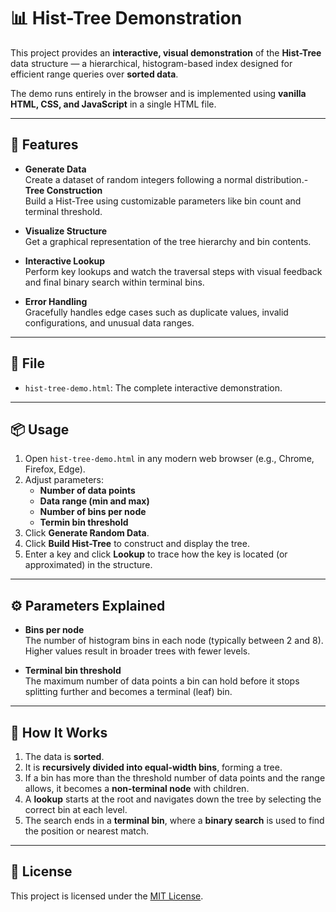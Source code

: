 # 📊 Hist-Tree Demonstration

This project provides an **interactive, visual demonstration** of the **Hist-Tree** data structure — a hierarchical, histogram-based index designed for efficient range queries over **sorted data**.

The demo runs entirely in the browser and is implemented using **vanilla HTML, CSS, and JavaScript** in a single HTML file.

---

## 🚀 Features

- **Generate Data**  
  Create a dataset of random integers following a normal distribution.- **Tree Construction**  
  Build a Hist-Tree using customizable parameters like bin count and terminal threshold.

- **Visualize Structure**  
  Get a graphical representation of the tree hierarchy and bin contents.

- **Interactive Lookup**  
  Perform key lookups and watch the traversal steps with visual feedback and final binary search within terminal bins.

- **Error Handling**  
  Gracefully handles edge cases such as duplicate values, invalid configurations, and unusual data ranges.

---

## 📁 File

- `hist-tree-demo.html`: The complete interactive demonstration.

---

## 📦 Usage

1. Open `hist-tree-demo.html` in any modern web browser (e.g., Chrome, Firefox, Edge).
2. Adjust parameters:
   - **Number of data points**
   - **Data range (min and max)**
   - **Number of bins per node**
   - **Termin bin threshold**
3. Click **Generate Random Data**.
4. Click **Build Hist-Tree** to construct and display the tree.
5. Enter a key and click **Lookup** to trace how the key is located (or approximated) in the structure.

---

## ⚙️ Parameters Explained

- **Bins per node**  
  The number of histogram bins in each node (typically between 2 and 8). Higher values result in broader trees with fewer levels.

- **Terminal bin threshold**  
  The maximum number of data points a bin can hold before it stops splitting further and becomes a terminal (leaf) bin.

---

## 🧠 How It Works

1. The data is **sorted**.
2. It is **recursively divided into equal-width bins**, forming a tree.
3. If a bin has more than the threshold number of data points and the range allows, it becomes a **non-terminal node** with children.
4. A **lookup** starts at the root and navigates down the tree by selecting the correct bin at each level.
5. The search ends in a **terminal bin**, where a **binary search** is used to find the position or nearest match.

---

## 📃 License

This project is licensed under the [MIT License](LICENSE).
